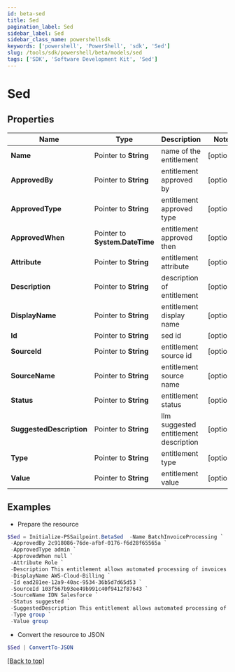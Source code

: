 ```yaml
---
id: beta-sed
title: Sed
pagination_label: Sed
sidebar_label: Sed
sidebar_class_name: powershellsdk
keywords: ['powershell', 'PowerShell', 'sdk', 'Sed'] 
slug: /tools/sdk/powershell/beta/models/sed
tags: ['SDK', 'Software Development Kit', 'Sed']
---
```



# Sed

## Properties

Name | Type | Description | Notes
------------ | ------------- | ------------- | -------------
**Name** |  Pointer to **String** | name of the entitlement | [optional] 
**ApprovedBy** |  Pointer to **String** | entitlement approved by | [optional] 
**ApprovedType** |  Pointer to **String** | entitlement approved type | [optional] 
**ApprovedWhen** |  Pointer to **System.DateTime** | entitlement approved then | [optional] 
**Attribute** |  Pointer to **String** | entitlement attribute | [optional] 
**Description** |  Pointer to **String** | description of entitlement | [optional] 
**DisplayName** |  Pointer to **String** | entitlement display name | [optional] 
**Id** |  Pointer to **String** | sed id | [optional] 
**SourceId** |  Pointer to **String** | entitlement source id | [optional] 
**SourceName** |  Pointer to **String** | entitlement source name | [optional] 
**Status** |  Pointer to **String** | entitlement status | [optional] 
**SuggestedDescription** |  Pointer to **String** | llm suggested entitlement description | [optional] 
**Type** |  Pointer to **String** | entitlement type | [optional] 
**Value** |  Pointer to **String** | entitlement value | [optional] 

## Examples

- Prepare the resource
```powershell
$Sed = Initialize-PSSailpoint.BetaSed  -Name BatchInvoiceProcessing `
 -ApprovedBy 2c918086-76de-afbf-0176-f6d28f65565a `
 -ApprovedType admin `
 -ApprovedWhen null `
 -Attribute Role `
 -Description This entitlement allows automated processing of invoices in batches on a scheduled basis to streamline accounts payable procedures. `
 -DisplayName AWS-Cloud-Billing `
 -Id ead281ee-12a9-40ac-9534-36b5d7d65d53 `
 -SourceId 103f567b93ee49b991c40f9412f87643 `
 -SourceName IDN Salesforce `
 -Status suggested `
 -SuggestedDescription This entitlement allows automated processing of invoices in batches on a scheduled basis to streamline accounts payable `
 -Type group `
 -Value group
```

- Convert the resource to JSON
```powershell
$Sed | ConvertTo-JSON
```


[[Back to top]](#) 

